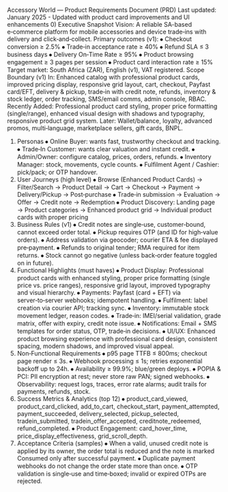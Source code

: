 Accessory World — Product Requirements Document (PRD)
Last updated: January 2025 - Updated with product card improvements and UI enhancements
0) Executive Snapshot
Vision: A reliable SA-based e‑commerce platform for mobile accessories and device trade‑ins with delivery and click‑and‑collect.
Primary outcomes (v1):
⦁	Checkout conversion ≥ 2.5%
⦁	Trade‑in acceptance rate ≥ 40%
⦁	Refund SLA ≤ 3 business days
⦁	Delivery On‑Time Rate ≥ 95%
⦁	Product browsing engagement ≥ 3 pages per session
⦁	Product card interaction rate ≥ 15%
Target market: South Africa (ZAR), English (v1), VAT registered.
Scope Boundary (v1)
In: Enhanced catalog with professional product cards, improved pricing display, responsive grid layout, cart, checkout, Payfast card/EFT, delivery & pickup, trade‑in with credit note, refunds, inventory & stock ledger, order tracking, SMS/email comms, admin console, RBAC.
Recently Added: Professional product card styling, proper price formatting (single/range), enhanced visual design with shadows and typography, responsive product grid system.
Later: Wallet/balance, loyalty, advanced promos, multi‑language, marketplace sellers, gift cards, BNPL.
1) Personas
⦁	Online Buyer: wants fast, trustworthy checkout and tracking.
⦁	Trade‑In Customer: wants clear valuation and instant credit.
⦁	Admin/Owner: configure catalog, prices, orders, refunds.
⦁	Inventory Manager: stock, movements, cycle counts.
⦁	Fulfilment Agent / Cashier: pick/pack; or OTP handover.
2) User Journeys (high level)
⦁	Browse (Enhanced Product Cards) → Filter/Search → Product Detail → Cart → Checkout → Payment → Delivery/Pickup → Post‑purchase
⦁	Trade‑in submission → Evaluation → Offer → Credit note → Redemption
⦁	Product Discovery: Landing page → Product categories → Enhanced product grid → Individual product cards with proper pricing
3) Business Rules (v1)
⦁	Credit notes are single‑use, customer‑bound, cannot exceed order total.
⦁	Pickup requires OTP (and ID for high‑value orders).
⦁	Address validation via geocoder; courier ETA & fee displayed pre‑payment.
⦁	Refunds to original tender; RMA required for item returns.
⦁	Stock cannot go negative (unless back‑order feature toggled on in future).
4) Functional Highlights (must haves)
⦁	Product Display: Professional product cards with enhanced styling, proper price formatting (single price vs. price ranges), responsive grid layout, improved typography and visual hierarchy.
⦁	Payments: Payfast (card + EFT) via server‑to‑server webhooks; idempotent handling.
⦁	Fulfilment: label creation via courier API; tracking sync.
⦁	Inventory: immutable stock movement ledger, reason codes.
⦁	Trade‑in: IMEI/serial validation, grade matrix, offer with expiry, credit note issue.
⦁	Notifications: Email + SMS templates for order status, OTP, trade‑in decisions.
⦁	UI/UX: Enhanced product browsing experience with professional card design, consistent spacing, modern shadows, and improved visual appeal.
5) Non‑Functional Requirements
⦁	p95 page TTFB ≤ 800ms; checkout page render ≤ 3s.
⦁	Webhook processing ≤ 1s; retries exponential backoff up to 24h.
⦁	Availability ≥ 99.9%; blue/green deploys.
⦁	POPIA & PCI: PII encryption at rest; never store raw PAN; signed webhooks.
⦁	Observability: request logs, traces, error rate alarms; audit trails for payments, refunds, stock.
6) Success Metrics & Analytics (top 12)
⦁	product_card_viewed, product_card_clicked, add_to_cart, checkout_start, payment_attempted, payment_succeeded, delivery_selected, pickup_selected, tradein_submitted, tradein_offer_accepted, creditnote_redeemed, refund_completed.
⦁	Product Engagement: card_hover_time, price_display_effectiveness, grid_scroll_depth.
7) Acceptance Criteria (samples)
⦁	When a valid, unused credit note is applied by its owner, the order total is reduced and the note is marked Consumed only after successful payment.
⦁	Duplicate payment webhooks do not change the order state more than once.
⦁	OTP validation is single‑use and time‑boxed; invalid or expired OTPs are rejected.
